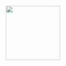 <!--
**akifalbayrak/akifalbayrak** is a ✨ _special_ ✨ repository because its `README.md` (this file) appears on your GitHub profile.

Here are some ideas to get you started:

- 🔭 I’m currently working on ...
- 🌱 I’m currently learning ...
- 👯 I’m looking to collaborate on ...
- 🤔 I’m looking for help with ...
- 💬 Ask me about ...
- 📫 How to reach me: ...
- 😄 Pronouns: ...
- ⚡ Fun fact: ...
-->
<p align="center">
<a href="https://github.com/akifalbayrak">
<!--   <img height="150em" src="https://github-readme-stats-eight-theta.vercel.app/api?username=akifalbayrak&show_icons=true&theme=gotham&include_all_commits=true&count_private=true"/> -->
<!--   <img height="150em" src="https://github-readme-stats.vercel.app/api?username=akifalbayrak&show_icons=true&hide=contribs,prs&cache_seconds=86400&theme=gotham"/> -->
  <img height="150em" src="https://github-readme-stats-eight-theta.vercel.app/api/top-langs/?username=akifalbayrak&layout=compact&langs_count=8&theme=gotham"/>
</a>
</p>
